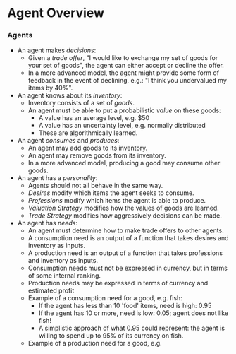 # Agent Overview

### Agents

* An agent makes _decisions_:
    * Given a _trade offer_, "I would like to exchange my set of goods for your set of goods",
      the agent can either accept or decline the offer.
    * In a more advanced model, the agent
      might provide some form of feedback in the event of declining,
      e.g.: "I think you undervalued my items by 40%".
* An agent knows about its _inventory_:
    * Inventory consists of a set of _goods_.
    * An agent must be able to put a probabilistic _value_ on these goods:
        * A value has an average level, e.g. $50
        * A value has an uncertainty level, e.g. normally distributed
        * These are algorithmically learned.
* An agent _consumes_ and _produces_:
    * An agent may add goods to its inventory.
    * An agent may remove goods from its inventory.
    * In a more advanced model, producing a good may consume other goods.
* An agent has a _personality_:
    * Agents should not all behave in the same way.
    * _Desires_ modify which items the agent seeks to consume.
    * _Professions_ modify which items the agent is able to produce.
    * _Valuation Strategy_ modifies how the values of goods are learned.
    * _Trade Strategy_ modifies how aggressively decisions can be made.
* An agent has _needs_:
    * An agent must determine how to make trade offers to other agents.
    * A consumption need is an output of a function that takes desires and inventory
      as inputs.
    * A production need is an output of a function that takes professions and inventory
      as inputs.
    * Consumption needs must not be expressed in currency, but in terms of some internal ranking.
    * Production needs may be expressed in terms of currency and estimated profit
    * Example of a consumption need for a good, e.g. fish:
        * If the agent has less than 10 'food' items, need is high: 0.95
        * If the agent has 10 or more, need is low: 0.05; agent does not like fish!
        * A simplistic approach of what 0.95 could represent: the agent is willing to spend
          up to 95% of its currency on fish.   
    * Example of a production need for a good, e.g.         
